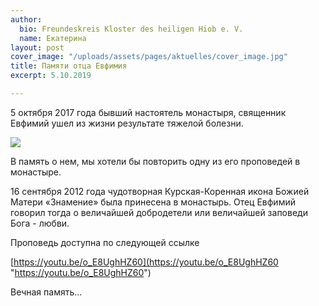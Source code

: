 ```yaml
---
author:
  bio: Freundeskreis Kloster des heiligen Hiob e. V.
  name: Екатерина
layout: post
cover_image: "/uploads/assets/pages/aktuelles/cover_image.jpg"
title: Памяти отца Евфимия
excerpt: 5.10.2019

---
```

5 октября 2017 года бывший настоятель монастыря, священник Евфимий ушел из жизни результате тяжелой болезни.

![](https://res.cloudinary.com/hiobmon/image/upload/v1570483649/media/2019/20171010_093414-1-3_szy2ma.jpg)

В память о нем, мы хотели бы повторить одну из его проповедей в монастыре.

16 сентября 2012 года чудотворная Курская-Коренная икона Божией Матери «Знамение» была принесена в монастырь. Отец Евфимий говорил тогда о величайшей добродетели или величайшей заповеди Бога - любви.

Проповедь доступна по следующей ссылке

[https://youtu.be/o_E8UghHZ60](https://youtu.be/o_E8UghHZ60 "https://youtu.be/o_E8UghHZ60")

Вечная память...